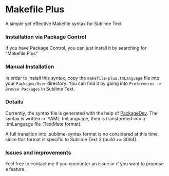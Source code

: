 # Makefile Plus
A simple yet effective Makefile syntax for Sublime Text

### Installation via Package Control
If you have Package Control, you can just install it by searching for "Makefile Plus"

### Manual Installation
In order to install this syntax, copy the `makefile-plus.tmLanguage` file into your `Packages/User` directory.
You can find it by going into `Preferences -> Browse Packages` in Sublime Text.

### Details
Currently, the syntax file is generated with the help of [PackageDev](https://github.com/SublimeText/PackageDev).
The syntax is written in .YAML-tmLanguage, then is transformed into a .tmLanguage file (TextMate format).

A full transition into .sublime-syntax format is no considered at this time, since this format is specific to Sublime Text 3 (build >= 3084).

### Issues and improvements
Feel free to contact me if you encounter an issue or if you want to propose a feature.

